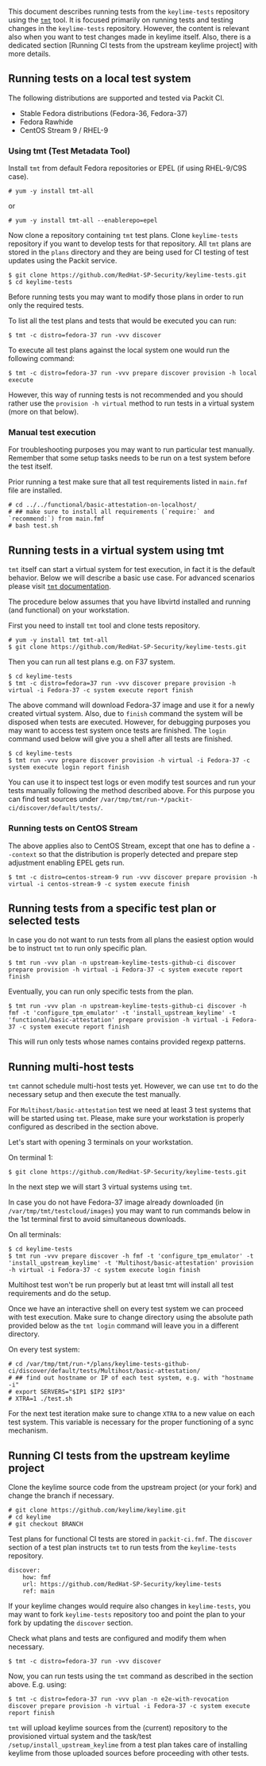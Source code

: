 This document describes running tests from the `keylime-tests` repository using the [`tmt`](https://tmt.readthedocs.io/en/latest/overview.html) tool.
It is focused primarily on running tests and testing changes in the `keylime-tests` repository. 
However, the content is relevant also when you want to test changes made in keylime itself. Also, there is a dedicated section [Running CI tests from the upstream keylime project] with more details.

## Running tests on a local test system

The following distributions are supported and tested via Packit CI.
 * Stable Fedora distributions (Fedora-36, Fedora-37)
 * Fedora Rawhide
 * CentOS Stream 9 / RHEL-9

### Using tmt (Test Metadata Tool)

Install `tmt` from default Fedora repositories or EPEL (if using RHEL-9/C9S case).

```
# yum -y install tmt-all
```
or
```
# yum -y install tmt-all --enablerepo=epel
```

Now clone a repository containing `tmt` test plans. Clone `keylime-tests` repository if you 
want to develop tests for that repository. All `tmt` plans are stored in the `plans` directory
and they are being used for CI testing of test updates using the Packit service.

```
$ git clone https://github.com/RedHat-SP-Security/keylime-tests.git
$ cd keylime-tests
```

Before running tests you may want to modify those plans in order to run only the required tests.

To list all the test plans and tests that would be executed you can run:
```
$ tmt -c distro=fedora-37 run -vvv discover
```

To execute all test plans against the local system one would run the following command:
```
$ tmt -c distro=fedora-37 run -vvv prepare discover provision -h local execute
```
However, this way of running tests is not recommended and you should rather use the `provision -h virtual` method to run tests in a virtual system (more on that below).

### Manual test execution

For troubleshooting purposes you may want to run particular test
manually. Remember that some setup tasks needs to be run on
a test system before the test itself.

Prior running a test make sure that all test requirements
listed in `main.fmf` file are installed.

```
# cd ../../functional/basic-attestation-on-localhost/
# ## make sure to install all requirements (`require:` and `recommend:`) from main.fmf
# bash test.sh
```

## Running tests in a virtual system using tmt

`tmt` itself can start a virtual system for test execution, in fact it is the default behavior.
Below we will describe a basic use case. For advanced scenarios please visit [`tmt` documentation](https://tmt.readthedocs.io/en/latest/overview.html).

The procedure below assumes that you have libvirtd installed and running
(and functional) on your workstation.

First you need to install `tmt` tool and clone tests repository.

```
# yum -y install tmt tmt-all
$ git clone https://github.com/RedHat-SP-Security/keylime-tests.git
```

Then you can run all test plans e.g. on F37 system.

```
$ cd keylime-tests
$ tmt -c distro=fedora=37 run -vvv discover prepare provision -h virtual -i Fedora-37 -c system execute report finish
```

The above command will download Fedora-37 image and use it for a newly created virtual
system. Also, due to `finish` command the system will be disposed when tests are executed.
However, for debugging purposes you may want to access test system once
tests are finished. The `login` command used below will give you a shell after all tests are finished.

```
$ cd keylime-tests
$ tmt run -vvv prepare discover provision -h virtual -i Fedora-37 -c system execute login report finish
```

You can use it to inspect test logs or even modify test sources and run your tests
manually following the method described above. For this purpose you can find test sources under `/var/tmp/tmt/run-*/packit-ci/discover/default/tests/`.

### Running tests on CentOS Stream

The above applies also to CentOS Stream, except that one has to define a `--context` so that the distribution
is properly detected and prepare step adjustment enabling EPEL gets run.

```
$ tmt -c distro=centos-stream-9 run -vvv discover prepare provision -h virtual -i centos-stream-9 -c system execute finish
```

## Running tests from a specific test plan or selected tests

In case you do not want to run tests from all plans the easiest option would be to instruct `tmt` to run only specific plan.
```
$ tmt run -vvv plan -n upstream-keylime-tests-github-ci discover prepare provision -h virtual -i Fedora-37 -c system execute report finish
```
Eventually, you can run only specific tests from the plan.
```
$ tmt run -vvv plan -n upstream-keylime-tests-github-ci discover -h fmf -t 'configure_tpm_emulator' -t 'install_upstream_keylime' -t 'functional/basic-attestation' prepare provision -h virtual -i Fedora-37 -c system execute report finish
```
This will run only tests whose names contains provided regexp patterns.

## Running multi-host tests

`tmt` cannot schedule multi-host tests yet. However, we can use `tmt` to do the necessary setup and then execute the test manually.

For `Multihost/basic-attestation` test we need at least 3 test systems that will be started using `tmt`. Please, make sure your workstation is properly configured as described in the section above.

Let's start with opening 3 terminals on your workstation.

On terminal 1:
```
$ git clone https://github.com/RedHat-SP-Security/keylime-tests.git
```

In the next step we will start 3 virtual systems using `tmt`.

In case you do not have Fedora-37 image already downloaded (in `/var/tmp/tmt/testcloud/images`) you may want to run commands below in the 1st terminal first to avoid simultaneous downloads.

On all terminals:
```
$ cd keylime-tests
$ tmt run -vvv prepare discover -h fmf -t 'configure_tpm_emulator' -t 'install_upstream_keylime' -t 'Multihost/basic-attestation' provision -h virtual -i Fedora-37 -c system execute login finish
```

Multihost test won't be run properly but at least tmt will install all test requirements and do the setup.

Once we have an interactive shell on every test system we can proceed with test execution.
Make sure to change directory using the absolute path provided below as the `tmt login` command will leave you in a different directory.

On every test system:
```
# cd /var/tmp/tmt/run-*/plans/keylime-tests-github-ci/discover/default/tests/Multihost/basic-attestation/
# ## find out hostname or IP of each test system, e.g. with "hostname -i"
# export SERVERS="$IP1 $IP2 $IP3"
# XTRA=1 ./test.sh
```

For the next test iteration make sure to change `XTRA` to a new value on each test system.
This variable is necessary for the proper functioning of a sync mechanism.

## Running CI tests from the upstream keylime project

Clone the keylime source code from the upstream project (or your fork) and change the branch if necessary.

```
# git clone https://github.com/keylime/keylime.git
# cd keylime
# git checkout BRANCH
```

Test plans for functional CI tests are stored in `packit-ci.fmf`.
The `discover` section of a test plan instructs `tmt` to run tests from the `keylime-tests` repository.

```
discover:
    how: fmf
    url: https://github.com/RedHat-SP-Security/keylime-tests
    ref: main
```
If your keylime changes would require also changes in `keylime-tests`, you may want to
fork `keylime-tests` repository too and point the plan to your fork by updating the `discover` section.

Check what plans and tests are configured and modify them when necessary.
```
$ tmt -c distro=fedora-37 run -vvv discover
```

Now, you can run tests using the `tmt` command as described in the section above. E.g. using:
```
$ tmt -c distro=fedora-37 run -vvv plan -n e2e-with-revocation discover prepare provision -h virtual -i Fedora-37 -c system execute report finish
```
`tmt` will upload keylime sources from the (current) repository to the provisioned virtual system and the task/test `/setup/install_upstream_keylime` from a test plan takes care of installing keylime from those uploaded sources before proceeding with other tests.
